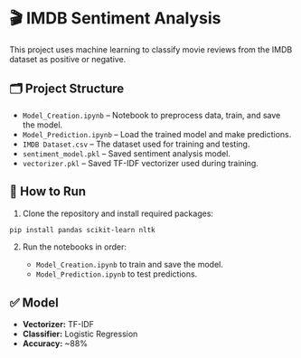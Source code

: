# 🎬 IMDB Sentiment Analysis

This project uses machine learning to classify movie reviews from the IMDB dataset as positive or negative.

## 🗂 Project Structure

- `Model_Creation.ipynb` – Notebook to preprocess data, train, and save the model.
- `Model_Prediction.ipynb` – Load the trained model and make predictions.
- `IMDB Dataset.csv` – The dataset used for training and testing.
- `sentiment_model.pkl` – Saved sentiment analysis model.
- `vectorizer.pkl` – Saved TF-IDF vectorizer used during training.

## 🚀 How to Run

1. Clone the repository and install required packages:

```bash
pip install pandas scikit-learn nltk
````

2. Run the notebooks in order:

   * `Model_Creation.ipynb` to train and save the model.
   * `Model_Prediction.ipynb` to test predictions.

## ✅ Model

* **Vectorizer:** TF-IDF
* **Classifier:** Logistic Regression
* **Accuracy:** \~88%
